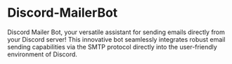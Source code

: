 # Discord-MailerBot
Discord Mailer Bot, your versatile assistant for sending emails directly from your Discord server! This innovative bot seamlessly integrates robust email sending capabilities via the SMTP protocol directly into the user-friendly environment of Discord.
